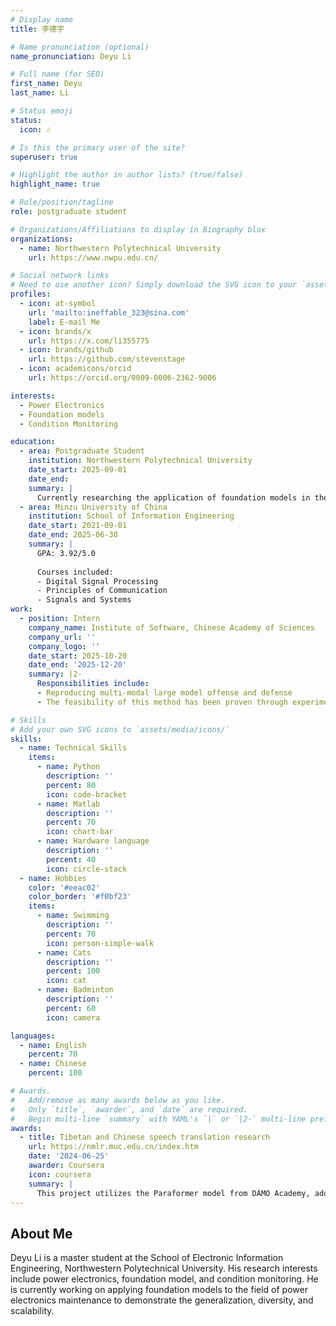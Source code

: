```yaml
---
# Display name
title: 李德宇

# Name pronunciation (optional)
name_pronunciation: Deyu Li

# Full name (for SEO)
first_name: Deyu
last_name: Li

# Status emoji
status:
  icon: 🎶

# Is this the primary user of the site?
superuser: true

# Highlight the author in author lists? (true/false)
highlight_name: true

# Role/position/tagline
role: postgraduate student

# Organizations/Affiliations to display in Biography blox
organizations:
  - name: Northwestern Polytechnical University
    url: https://www.nwpu.edu.cn/

# Social network links
# Need to use another icon? Simply download the SVG icon to your `assets/media/icons/` folder.
profiles:
  - icon: at-symbol
    url: 'mailto:ineffable_323@sina.com'
    label: E-mail Me
  - icon: brands/x
    url: https://x.com/li355775
  - icon: brands/github
    url: https://github.com/stevenstage
  - icon: academicons/orcid
    url: https://orcid.org/0009-0006-2362-9006

interests:
  - Power Electronics
  - Foundation models
  - Condition Monitoring

education:
  - area: Postgraduate Student
    institution: Northwestern Polytechnical University
    date_start: 2025-09-01
    date_end: 
    summary: |
      Currently researching the application of foundation models in the field of power electronics. Supervised by [AP Shuai Zhao](https://vbn.aau.dk/en/persons/szh) and [Prof. Shaowei Chen](https://teacher.nwpu.edu.cn/chenshaowei.html).
  - area: Minzu University of China
    institution: School of Information Engineering
    date_start: 2021-09-01
    date_end: 2025-06-30
    summary: |
      GPA: 3.92/5.0
      
      Courses included:
      - Digital Signal Processing
      - Principles of Communication
      - Signals and Systems
work:
  - position: Intern
    company_name: Institute of Software, Chinese Academy of Sciences
    company_url: ''
    company_logo: ''
    date_start: 2025-10-20
    date_end: '2025-12-20'
    summary: |2-
      Responsibilities include:
      - Reproducing multi-modal large model offense and defense
      - The feasibility of this method has been proven through experiments.

# Skills
# Add your own SVG icons to `assets/media/icons/`
skills:
  - name: Technical Skills
    items:
      - name: Python
        description: ''
        percent: 80
        icon: code-bracket
      - name: Matlab
        description: ''
        percent: 70
        icon: chart-bar
      - name: Hardware language
        description: ''
        percent: 40
        icon: circle-stack
  - name: Hobbies
    color: '#eeac02'
    color_border: '#f0bf23'
    items:
      - name: Swimming
        description: ''
        percent: 70
        icon: person-simple-walk
      - name: Cats
        description: ''
        percent: 100
        icon: cat
      - name: Badminton
        description: ''
        percent: 60
        icon: camera

languages:
  - name: English
    percent: 70
  - name: Chinese
    percent: 100

# Awards.
#   Add/remove as many awards below as you like.
#   Only `title`, `awarder`, and `date` are required.
#   Begin multi-line `summary` with YAML's `|` or `|2-` multi-line prefix and indent 2 spaces below.
awards:
  - title: Tibetan and Chinese speech translation research
    url: https://nmlr.muc.edu.cn/index.htm
    date: '2024-06-25'
    awarder: Coursera
    icon: coursera
    summary: |
      This project utilizes the Paraformer model from DAMO Academy, adopting a non-autoregressive approach to train on speech. Our team leverages the advantage of having a diverse student population at our school, collecting Tibetan everyday language as the training set, to achieve the goal of Tibetan-Chinese speech translation.
---
```


## About Me

Deyu Li is a master student at the School of Electronic Information Engineering, Northwestern Polytechnical University. His research interests include power electronics, foundation model, and condition monitoring. He is currently working on applying foundation models to the field of power electronics maintenance to demonstrate the generalization, diversity, and scalability.